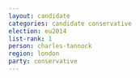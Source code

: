 ```yaml
---
layout: candidate
categories: candidate conservative
election: eu2014
list-rank: 1
person: charles-tannock
region: london
party: conservative
---
```

